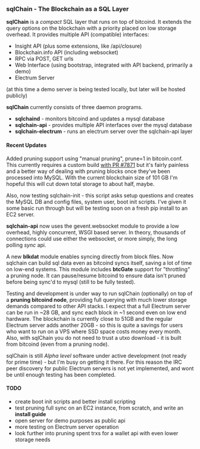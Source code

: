 ### sqlChain - The Blockchain as a SQL Layer

**sqlChain** is a *compact* SQL layer that runs on top of bitcoind. It extends the query options on the blockchain with a priority placed on low storage overhead. It provides multiple API (compatible) interfaces:

- Insight API (plus some extensions, like /api/closure)
- Blockchain.info API (including websocket)
- RPC via POST, GET urls
- Web Interface (using bootstrap, integrated with API backend, primarily a demo)
- Electrum Server

(at this time a demo server is being tested locally, but later will be hosted publicly)

**sqlChain** currently consists of three daemon programs.

- **sqlchaind**             - monitors bitcoind and updates a mysql database
- **sqlchain-api**          - provides multiple API interfaces over the mysql database
- **sqlchain-electrum**     - runs an electrum server over the sqlchain-api layer

#### Recent Updates

Added pruning support using "manual pruning", prune=1 in bitcoin.conf. This currently requires a custom build [with PR #7871](https://github.com/bitcoin/bitcoin/pull/7871) but it's fairly painless and a better way of dealing with pruning blocks once they've been processed into MySQL. With the current blockchain size of 101 GB I'm hopeful this will cut down total storage to about half, maybe.

Also, now testing sqlchain-init - this script asks setup questions and creates the MySQL DB and config files, system user, boot init scripts. I've given it some basic run through but will be testing soon on a fresh pip install to an EC2 server.

**sqlchain-api** now uses the gevent.websocket module to provide a low overhead, highly concurrent, WSGI based server. In theory, thousands of connections could use either the websocket, or more simply, the long polling *sync* api.

A new **blkdat** module enables syncing directly from block files. Now sqlchain can build sql data even as bitcoind syncs itself, saving a lot of time on low-end systems. This module includes **btcGate** support for "throttling" a pruning node. It can pause/resume bitcoind to ensure data isn't pruned before being sync'd to mysql (still to be fully tested).

Testing and development is under way to run sqlChain (optionally) on top of a **pruning bitcoind node**, providing full querying with much lower storage demands compared to other API stacks. I expect that a full Electrum server can be run in ~28 GB, and sync each block in ~1 second even on low end hardware. The blockchain is currently close to 51GB and the regular Electrum server adds another 20GB - so this is quite a savings for users who want to run on a VPS where SSD space costs money every month. Also, with sqlChain you do not need to trust a utxo download - it is built from bitcoind (even from a pruning node).

sqlChain is still *Alpha level* software under active development (not ready for prime time) - but I'm busy on getting it there. For this reason the IRC peer discovery for public Electrum servers is not yet implemented, and wont be until enough testing has been completed.

#### TODO

- create boot init scripts and better install scripting 
- test pruning full sync on an EC2 instance, from scratch, and write an **install guide**
- open server for demo purposes as public api
- more testing on Electrum server operation
- look further into pruning spent trxs for a wallet api with even lower storage needs




